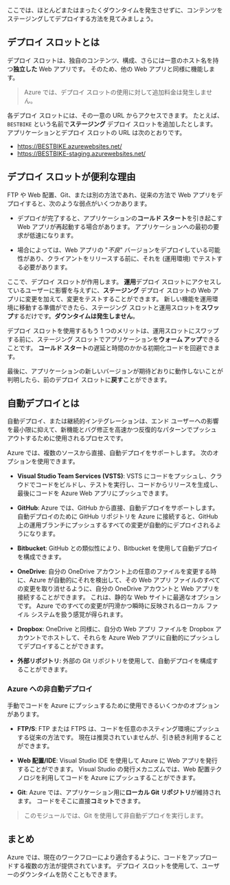 ここでは、ほとんどまたはまったくダウンタイムを発生させずに、コンテンツをステージングしてデプロイする方法を見てみましょう。

## <a name="what-is-a-deployment-slot"></a>デプロイ スロットとは

デプロイ スロットは、独自のコンテンツ、構成、さらには一意のホスト名を持つ**独立した** Web アプリです。 そのため、他の Web アプリと同様に機能します。

> Azure では、デプロイ スロットの使用に対して追加料金は発生しません。

各デプロイ スロットには、その一意の URL からアクセスできます。 たとえば、`BESTBIKE` という名前で**ステージング** デプロイ スロットを追加したとします。 アプリケーションとデプロイ スロットの URL は次のとおりです。

- https://BESTBIKE.azurewebsites.net/
- https://BESTBIKE-staging.azurewebsites.net/

## <a name="why-are-deployment-slots-useful"></a>デプロイ スロットが便利な理由

FTP や Web 配置、Git、または別の方法であれ、従来の方法で Web アプリをデプロイすると、次のような弱点がいくつかあります。

- デプロイが完了すると、アプリケーションの**コールド スタート**を引き起こす Web アプリが再起動する場合があります。 アプリケーションへの最初の要求が低速になります。

- 場合によっては、Web アプリの "*不良*" バージョンをデプロイしている可能性があり、クライアントをリリースする前に、それを (運用環境) でテストする必要があります。

ここで、デプロイ スロットが作用します。 **運用**デプロイ スロットにアクセスしているユーザーに影響を与えずに、**ステージング** デプロイ スロットの Web アプリに変更を加えて、変更をテストすることができます。 新しい機能を運用環境に移動する準備ができたら、ステージング スロットと運用スロットを**スワップ**するだけです。**ダウンタイムは発生しません**。

デプロイ スロットを使用するもう 1 つのメリットは、運用スロットにスワップする前に、ステージング スロットでアプリケーションを**ウォーム アップ**できることです。 **コールド スタート**の遅延と時間のかかる初期化コードを回避できます。

最後に、アプリケーションの新しいバージョンが期待どおりに動作しないことが判明したら、前のデプロイ スロットに**戻す**ことができます。

## <a name="what-is-automated-deployment"></a>自動デプロイとは

自動デプロイ、または継続的インテグレーションは、エンド ユーザーへの影響を最小限に抑えて、新機能とバグ修正を高速かつ反復的なパターンでプッシュ アウトするために使用されるプロセスです。

Azure では、複数のソースから直接、自動デプロイをサポートします。 次のオプションを使用できます。

- **Visual Studio Team Services (VSTS)**: VSTS にコードをプッシュし、クラウドでコードをビルドし、テストを実行し、コードからリリースを生成し、最後にコードを Azure Web アプリにプッシュできます。

- **GitHub**: Azure では、GitHub から直接、自動デプロイをサポートします。 自動デプロイのために GitHub リポジトリを Azure に接続すると、GitHub 上の運用ブランチにプッシュするすべての変更が自動的にデプロイされるようになります。

- **Bitbucket**: GitHub との類似性により、Bitbucket を使用して自動デプロイを構成できます。

- **OneDrive**: 自分の OneDrive アカウント上の任意のファイルを変更する時に、Azure が自動的にそれを検出して、その Web アプリ ファイルのすべての変更を取り消せるように、自分の OneDrive アカウントと Web アプリを接続することができます。 これは、静的な Web サイトに最適なオプションです。 Azure でのすべての変更が円滑かつ瞬時に反映されるローカル ファイル システムを扱う感覚が得られます。

- **Dropbox**: OneDrive と同様に、自分の Web アプリ ファイルを Dropbox アカウントでホストして、それらを Azure Web アプリに自動的にプッシュしてデプロイすることができます。

- **外部リポジトリ**: 外部の Git リポジトリを使用して、自動デプロイを構成することができます。

### <a name="non-automated-deployment-to-azure"></a>Azure への非自動デプロイ

手動でコードを Azure にプッシュするために使用できるいくつかのオプションがあります。

- **FTP/S**: FTP または FTPS は、コードを任意のホスティング環境にプッシュする従来の方法です。 現在は推奨されていませんが、引き続き利用することができます。

- **Web 配置/IDE**: Visual Studio IDE を使用して Azure に Web アプリを発行することができます。 Visual Studio の発行メカニズムでは、Web 配置テクノロジを利用してコードを Azure にプッシュすることができます。

- **Git**: Azure では、アプリケーション用に**ローカル Git リポジトリ**が維持されます。 コードをそこに直接**コミット**できます。

> このモジュールでは、Git を使用して非自動デプロイを実行します。

## <a name="summary"></a>まとめ

Azure では、現在のワークフローにより適合するように、コードをアップロードする複数の方法が提供されています。 デプロイ スロットを使用して、ユーザーのダウンタイムを防ぐこともできます。
